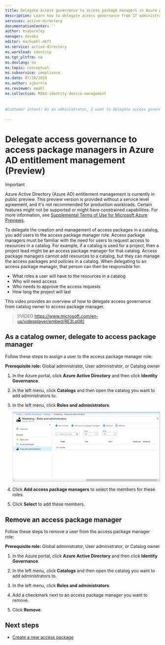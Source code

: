 ```yaml
---
title: Delegate access governance to access package managers in Azure AD entitlement management (Preview) - Azure Active Directory
description: Learn how to delegate access governance from IT administrators to access package managers and project managers so that they can manage access themselves.
services: active-directory
documentationCenter: ''
author: msaburnley
manager: daveba
editor: markwahl-msft
ms.service: active-directory
ms.workload: identity
ms.tgt_pltfrm: na
ms.devlang: na
ms.topic: conceptual
ms.subservice: compliance
ms.date: 07/10/2019
ms.author: ajburnle
ms.reviewer: mwahl
ms.collection: M365-identity-device-management


#Customer intent: As an administrator, I want to delegate access governance from IT administrators to department managers and project managers so that they can manage access themselves.

---
```


# Delegate access governance to access package managers in Azure AD entitlement management (Preview)

> [!IMPORTANT]
> Azure Active Directory (Azure AD) entitlement management is currently in public preview.
> This preview version is provided without a service level agreement, and it's not recommended for production workloads. Certain features might not be supported or might have constrained capabilities.
> For more information, see [Supplemental Terms of Use for Microsoft Azure Previews](https://azure.microsoft.com/support/legal/preview-supplemental-terms/).

To delegate the creation and management of access packages in a catalog, you add users to the access package manager role. Access package managers must be familiar with the need for users to request access to resources in a catalog. For example, if a catalog is used for a project, then a project lead might be an access package manager for that catalog.  Access package managers cannot add resources to a catalog, but they can manage the access packages and policies in a catalog.  When delegating to an access package manager, that person can then be responsible for:

- What roles a user will have to the resources in a catalog
- Who will need access
- Who needs to approve the access requests
- How long the project will last

This video provides an overview of how to delegate access governance from catalog owner to access package manager.

> [!VIDEO https://www.microsoft.com/en-us/videoplayer/embed/RE3Lq08]

## As a catalog owner, delegate to access package manager

Follow these steps to assign a user to the access package manager role:

**Prerequisite role:** Global administrator, User administrator, or Catalog owner

1. In the Azure portal, click **Azure Active Directory** and then click **Identity Governance**.

1. In the left menu, click **Catalogs** and then open the catalog you want to add administrators to.

1. In the left menu, click **Roles and administrators**.

    ![Catalogs roles and administrators](./media/entitlement-management-shared/catalog-roles-administrators.png)

1. Click **Add access package managers** to select the members for these roles.

1. Click **Select** to add these members.

## Remove an access package manager

Follow these steps to remove a user from the access package manager role:

**Prerequisite role:** Global administrator, User administrator, or Catalog owner

1. In the Azure portal, click **Azure Active Directory** and then click **Identity Governance**.

1. In the left menu, click **Catalogs** and then open the catalog you want to add administrators to.

1. In the left menu, click **Roles and administrators**.

1. Add a checkmark next to an access package manager you want to remove.

1. Click **Remove**.

## Next steps

- [Create a new access package](entitlement-management-access-package-create.md)
